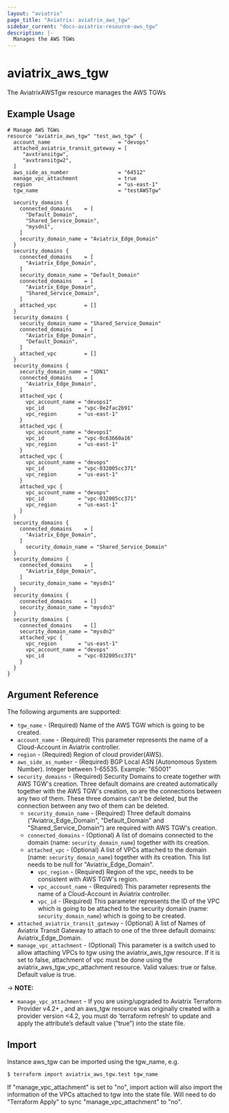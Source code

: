 ```yaml
---
layout: "aviatrix"
page_title: "Aviatrix: aviatrix_aws_tgw"
sidebar_current: "docs-aviatrix-resource-aws_tgw"
description: |-
  Manages the AWS TGWs
---
```


# aviatrix_aws_tgw

The AviatrixAWSTgw resource manages the AWS TGWs

## Example Usage

```hcl
# Manage AWS TGWs
resource "aviatrix_aws_tgw" "test_aws_tgw" {
  account_name                      = "devops"
  attached_aviatrix_transit_gateway = [
     "avxtransitgw",
     "avxtransitgw2",
  ]
  aws_side_as_number                = "64512"
  manage_vpc_attachment             = true
  region                            = "us-east-1"
  tgw_name                          = "testAWSTgw"
  
  security_domains {
    connected_domains    = [
      "Default_Domain",
      "Shared_Service_Domain",
      "mysdn1",
    ]
    security_domain_name = "Aviatrix_Edge_Domain"
  }
  security_domains {
    connected_domains    = [
      "Aviatrix_Edge_Domain",
    ]
    security_domain_name = "Default_Domain"
    connected_domains    = [
      "Aviatrix_Edge_Domain", 
      "Shared_Service_Domain",
    ]    
    attached_vpc         = []      
  }
  security_domains {
    security_domain_name = "Shared_Service_Domain"
    connected_domains    = [
      "Aviatrix_Edge_Domain", 
      "Default_Domain",
    ]
    attached_vpc         = []          
  }
  security_domains {
    security_domain_name = "SDN1"
    connected_domains    = [
      "Aviatrix_Edge_Domain",
    ]
    attached_vpc {
      vpc_account_name = "devops1"
      vpc_id           = "vpc-0e2fac2b91"
      vpc_region       = "us-east-1"
    }
    attached_vpc {
      vpc_account_name = "devops1"
      vpc_id           = "vpc-0c63660a16"
      vpc_region       = "us-east-1"
    }
    attached_vpc { 
      vpc_account_name = "devops"
      vpc_id           = "vpc-032005cc371"
      vpc_region       = "us-east-1"
    }
    attached_vpc { 
      vpc_account_name = "devops"
      vpc_id           = "vpc-032005cc371"
      vpc_region       = "us-east-1"
    }
  }
  security_domains {
    connected_domains    = [
      "Aviatrix_Edge_Domain",
    ]
      security_domain_name = "Shared_Service_Domain"
  }
  security_domains {
    connected_domains    = [
      "Aviatrix_Edge_Domain",
    ]
    security_domain_name = "mysdn1"
  }
  security_domains {
    connected_domains    = []
    security_domain_name = "mysdn3"
  }
  security_domains {
    connected_domains    = []
    security_domain_name = "mysdn2"
    attached_vpc { 
      vpc_region       = "us-east-1"
      vpc_account_name = "devops"
      vpc_id           = "vpc-032005cc371" 
    }
  }
}
```

## Argument Reference

The following arguments are supported:

* `tgw_name` - (Required) Name of the AWS TGW which is going to be created.
* `account_name` - (Required) This parameter represents the name of a Cloud-Account in Aviatrix controller.
* `region` - (Required) Region of cloud provider(AWS).
* `aws_side_as_number` - (Required) BGP Local ASN (Autonomous System Number). Integer between 1-65535. Example: "65001"
* `security_domains` - (Required) Security Domains to create together with AWS TGW's creation. Three default domains are created automatically together with the AWS TGW's creation, so are the connections between any two of them. These three domains can't be deleted, but the connection between any two of them can be deleted.
  * `security_domain_name` - (Required) Three default domains ("Aviatrix_Edge_Domain", "Default_Domain" and "Shared_Service_Domain") are required with AWS TGW's creation.
  * `connected_domains` - (Optional) A list of domains connected to the domain (name: `security_domain_name`) together with its creation.
  * `attached_vpc` - (Optional) A list of VPCs attached to the domain (name: `security_domain_name`) together with its creation. This list needs to be null for "Aviatrix_Edge_Domain".
    * `vpc_region` - (Required) Region of the vpc, needs to be consistent with AWS TGW's region.
    * `vpc_account_name` - (Required) This parameter represents the name of a Cloud-Account in Aviatrix controller. 
    * `vpc_id` - (Required) This parameter represents the ID of the VPC which is going to be attached to the security domain (name: `security_domain_name`) which is going to be created.
* `attached_aviatrix_transit_gateway` - (Optional) A list of Names of Aviatrix Transit Gateway to attach to one of the three default domains: Aviatrix_Edge_Domain.
* `manage_vpc_attachment` - (Optional) This parameter is a switch used to allow attaching VPCs to tgw using the aviatrix_aws_tgw resource. If it is set to false, attachment of vpc must be done using the aviatrix_aws_tgw_vpc_attachment resource. Valid values: true or false. Default value is true. 

-> **NOTE:** 

* `manage_vpc_attachment` - If you are using/upgraded to Aviatrix Terraform Provider v4.2+ , and an aws_tgw resource was originally created with a provider version <4.2, you must do ‘terraform refresh’ to update and apply the attribute’s default value (“true”) into the state file. 

## Import

Instance aws_tgw can be imported using the tgw_name, e.g.

```
$ terraform import aviatrix_aws_tgw.test tgw_name
```

If "manage_vpc_attachment" is set to "no", import action will also import the information of the VPCs attached to tgw into the state file. Will need to do "Terraform Apply" to sync "manage_vpc_attachment" to "no".
